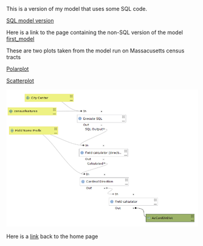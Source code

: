 This is a version of my model that uses some SQL code.

[SQL model version](SQL_Az_Model.model3)

Here is a link to the page containing the non-SQL version of the model
[first_model](qgisModel.md)

These are two plots taken from the model run on Massacusetts census tracts

[Polarplot](polar.html)

[Scatterplot](Scat.html)

![Capture of the SQL Model in Edit Mode](model_sql.PNG)


Here is a [link](index.md) back to the home page
